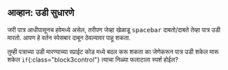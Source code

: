 ## आव्हान: उडी सुधारणे

जरी पात्र आधीपासूनच हवेमध्ये असेल, तरीपण जेव्हा खेळाडू <kbd>spacebar</kbd> दाबतो/दाबते तेव्हा पात्र उडी मारतो. आपण हे वर्तन <kbd>स्पेसबार</kbd> दाबून ठेवल्यावर पाहू शकता.

तुम्ही पत्राच्या उडी मारण्याच्या स्प्राईट कोड मध्ये बदल करू शकता का जेणेकरून पात्र उडी शकेल मारू शकेल `if`{:class="block3control"} त्याचा निळ्या फलाटाला स्पर्श होईल?
